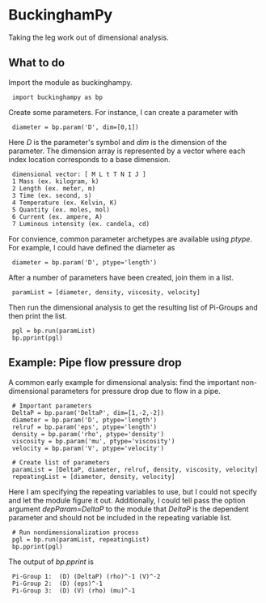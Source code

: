 # BuckinghamPy

Taking the leg work out of dimensional analysis.

## What to do

Import the module as buckinghampy.

     import buckinghampy as bp

Create some parameters. For instance, I can create a parameter with

     diameter = bp.param('D', dim=[0,1])

Here _D_ is the parameter's symbol and _dim_ is the dimension of the parameter. The dimension array is represented by a vector where each index location corresponds to a base dimension. 

     dimensional vector: [ M L t T N I J ]
     1 Mass (ex. kilogram, k)
     2 Length (ex. meter, m)
     3 Time (ex. second, s)
     4 Temperature (ex. Kelvin, K)
     5 Quantity (ex. moles, mol)
     6 Current (ex. ampere, A)
     7 Luminous intensity (ex. candela, cd)

For convience, common parameter archetypes are available using _ptype_. For example, I could have defined the diameter as

     diameter = bp.param('D', ptype='length')

After a number of parameters have been created, join them in a list.

     paramList = [diameter, density, viscosity, velocity]

Then run the dimensional analysis to get the resulting list of Pi-Groups and then print the list.

     pgl = bp.run(paramList)
     bp.pprint(pgl)

## Example: Pipe flow pressure drop

A common early example for dimensional analysis: find the important non-dimensional parameters for pressure drop due to flow in a pipe.

     # Important parameters
     DeltaP = bp.param('DeltaP', dim=[1,-2,-2])
     diameter = bp.param('D', ptype='length')
     relruf = bp.param('eps', ptype='length')
     density = bp.param('rho', ptype='density')
     viscosity = bp.param('mu', ptype='viscosity')
     velocity = bp.param('V', ptype='velocity')

     # Create list of parameters
     paramList = [DeltaP, diameter, relruf, density, viscosity, velocity]
     repeatingList = [diameter, density, velocity]

Here I am specifying the repeating variables to use, but I could not specify and let the module figure it out. Additionally, I could tell pass the option argument _depParam=DeltaP_ to the module that _DeltaP_ is the dependent parameter and should not be included in the repeating variable list.

     # Run nondimensionalization process
     pgl = bp.run(paramList, repeatingList)
     bp.pprint(pgl)

The output of _bp.pprint_ is

     Pi-Group 1:  (D) (DeltaP) (rho)^-1 (V)^-2 
     Pi-Group 2:  (D) (eps)^-1 
     Pi-Group 3:  (D) (V) (rho) (mu)^-1 
